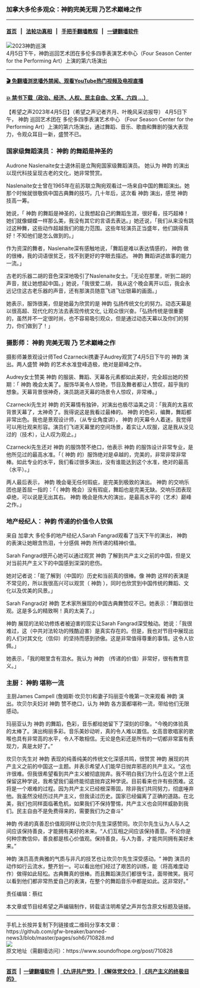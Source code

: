 ### 加拿大多伦多观众：神韵完美无瑕 乃艺术巅峰之作
------------------------

#### [首页](https://github.com/gfw-breaker/banned-news3/blob/master/README.md) &nbsp;&nbsp;|&nbsp;&nbsp; [法轮功真相](https://github.com/begood0513/basic/blob/master/README.md)  &nbsp;&nbsp;|&nbsp;&nbsp; [手把手翻墙教程](https://github.com/gfw-breaker/guides/wiki)  &nbsp;&nbsp;|&nbsp;&nbsp; [一键翻墙软件](https://github.com/gfw-breaker/nogfw/blob/master/README.md)  



<div><img alt="2023神韵巡演" src="https://img.soundofhope.org/2023-04/16-9-20230405_sy-toronto_05793-copy-1680749460057.jpg"/>
<br/><figcaption class="caption">
 4月5日下午，神韵巡回艺术团在多伦多四季表演艺术中心（Four Season Center for the Performing Art）上演的第六场演出
</figcaption></div><hr/>

#### [ 🎬  免翻墙浏览墙外禁闻、观看YouTube热门视频及电视直播](https://github.com/gfw-breaker/HelloWorld)

#### [ 💥  禁书下载（政治、经济、人权、民主自由、文革、六四 ...）](https://github.com/gfw-breaker/books/blob/master/README.md)

<div><div class="Content__Wrapper sc-1bvya0-0 elmmKw article_body" data-checkusr="" itemprop="articleBody">
 <div id="post_place_1">
 </div>
 <p class="meta-top">
  <span class="meta">
   【希望之声2023年4月5日】（希望之声记者齐月、叶晚风采访报导）
  </span>
  4月5日下午，
  <ok href="/term/16755">
   神韵
  </ok>
  巡回艺术团在
  <ok href="/term/80340">
   多伦多四季表演艺术中心
  </ok>
  （Four Season Center for the Performing Art）上演的第六场演出，通过舞蹈、音乐、歌曲和舞剧的强大表现力，令观众耳目一新，盛赞不已。
 </p>
 <h3>
  国家级舞蹈演员：
  <ok href="/term/16755">
   神韵
  </ok>
  的舞蹈是神圣的
 </h3>
 <p>
  Audrone Naslenaite女士退休前是立陶宛国家级舞蹈演员。 她认为
  <ok href="/term/16755">
   神韵
  </ok>
  的演出以现代科技呈现古老的文化，她非常赞赏。
 </p>
 <p>
  Naslenaite女士曾在1965年在前苏联立陶宛观看过一场来自中国的舞蹈演出。她那个时候就很敬佩中国古典舞的技巧，几十年后，这次看
  <ok href="/term/16755">
   神韵
  </ok>
  演出，感觉
  <ok href="/term/16755">
   神韵
  </ok>
  技高一筹。
 </p>
 <p>
  她说，「
  <ok href="/term/16755">
   神韵
  </ok>
  的舞蹈是神圣的，让我想起自己的舞蹈生涯，很好看，技巧超棒！ 她们就像蝴蝶一样那么美，我没有其它的言语去表达。」她还说，「我们从来没有跳过这种舞，这些动作超越我们的能力范围。这些年轻演员正当盛年，他们跳得真好！不知他们是怎么做到的。」
 </p>
 <p>
  作为资深的舞者，Naslenaite深有感触地说，「舞蹈是难以表达情感的，
  <ok href="/term/16755">
   神韵
  </ok>
  做的很棒，我的词语很贫乏，找不到更好的字眼去描述。
  <ok href="/term/16755">
   神韵
  </ok>
  舞蹈讲述故事的能力一流。」
 </p>
 <p>
  古老的乐器二胡的音色深深地吸引了Naslenaite女士。「无论在那里，听到二胡的声音，就让她想起中国。」她说，「我很爱二胡， 我从这个晚会离开以后，我会永远记住这古老乐器的声音，还有那演员随意飞进飞出银幕的画面。」
 </p>
 <p>
  她表示，服饰很美，但是她最为欣赏的是
  <ok href="/term/16755">
   神韵
  </ok>
  弘扬传统文化的努力。动态天幕是以很高超、现代化的方法去表现传统文化, 让观众很兴奋。「弘扬传统是很重要的，虽然并不一定很时尚，也不容易吸引观众，但是通过动态天幕以及你们的努力，你们做到了！」
 </p>
 <h3>
  摄影师：
  <ok href="/term/16755">
   神韵
  </ok>
  <ok href="/term/854234">
   完美无瑕
  </ok>
  乃
  <ok href="/term/857144">
   艺术巅峰之作
  </ok>
 </h3>
 <p>
  摄影师兼景观设计师Ted Czarnecki携妻子Audrey观赏了4月5日下午的
  <ok href="/term/16755">
   神韵
  </ok>
  演出。两人盛赞
  <ok href="/term/16755">
   神韵
  </ok>
  的艺术水准登峰造极，绝对是巅峰之作。
 </p>
 <p>
  Audrey女士赞美
  <ok href="/term/16755">
   神韵
  </ok>
  的服装、舞蹈、天幕各元素都如此美好，完全超出她的预期：「
  <ok href="/term/16755">
   神韵
  </ok>
  晚会太美了。服饰华美令人惊艳，节目及舞者都让人赞叹，超乎我的想象。天幕背景很神奇，演员跳进天幕的场景令人惊叹，非常棒。」
 </p>
 <p>
  Czarnecki先生对
  <ok href="/term/16755">
   神韵
  </ok>
  的天幕情有独钟，对演出也极尽溢美之词：「我真的太喜欢背景天幕了，太神奇了。我得说这是我看过最棒的。
  <ok href="/term/16755">
   神韵
  </ok>
  的色彩，编舞，舞蹈都非常出色。我也是景观设计师，（从专业角度讲），
  <ok href="/term/16755">
   神韵
  </ok>
  的天幕令人着迷，我觉得可以用壮观来形容。演员们飞进天幕里的空间场景，着实让人叹服，这是我从没见过的（技术），让人叹为观止。」
 </p>
 <p>
  Czarnecki先生还对
  <ok href="/term/16755">
   神韵
  </ok>
  的服饰赞不绝口，他表示
  <ok href="/term/16755">
   神韵
  </ok>
  的服饰设计非常专业，是他所见过的最高水准。「（
  <ok href="/term/16755">
   神韵
  </ok>
  的）服饰绝对是卓越的，完美的，非常非常非常棒。如此专业的水平，我们看过很多演出，没有谁能达到这个水准，绝对的最高（水平）。」
 </p>
 <p>
  两人最后表示，
  <ok href="/term/16755">
   神韵
  </ok>
  晚会毫无任何瑕疵，是完美到极致的演出。
  <ok href="/term/16755">
   神韵
  </ok>
  的交响乐团也是首屈一指的：「（
  <ok href="/term/16755">
   神韵
  </ok>
  晚会）没有瑕疵，舞蹈也是完美无缺。交响乐团表现卓绝，可以说是无出其右。
  <ok href="/term/16755">
   神韵
  </ok>
  晚会是伟大的演出，是最高水平的（艺术）巅峰之作。」
 </p>
 <h3>
  地产经纪人：
  <ok href="/term/16755">
   神韵
  </ok>
  传递的价值令人钦佩
 </h3>
 <p>
  来自
  <ok href="/term/2656">
   加拿大
  </ok>
  多伦多的地产经纪人Sarah Fangrad观看了当天下午的演出，
  <ok href="/term/16755">
   神韵
  </ok>
  的表演让她眼含热泪，十分感佩
  <ok href="/term/16755">
   神韵
  </ok>
  所传递的精神价值。
 </p>
 <p>
  Sarah Fangrad很开心她可以通过观赏
  <ok href="/term/16755">
   神韵
  </ok>
  了解到共产主义之前的中国，但是又对当前共产主义下的中国感到深深的悲伤。
 </p>
 <p>
  她对记者说：「能了解到（中国的）历史和当前真的很棒。像
  <ok href="/term/16755">
   神韵
  </ok>
  这样的表演是不常见的，所以我很高兴可以观赏（
  <ok href="/term/16755">
   神韵
  </ok>
  ），同时也欣赏到中国传统的舞蹈、文化以及优美的风景。」
 </p>
 <p>
  Sarah Fangrad对
  <ok href="/term/16755">
   神韵
  </ok>
  艺术家所展现的中国古典舞赞叹不已。她表示：「舞蹈很壮观。这是多么的精致啊！真的太美了。」
 </p>
 <p>
  <ok href="/term/16755">
   神韵
  </ok>
  展现的法轮功修炼者被迫害的现实让Sarah Fangrad深受触动。她说：「我很难过，这（中共对法轮功的残酷迫害）是真实存在的。但是，我也对节目中展现出的人们对其文化（信仰）的坚持而感到骄傲。这是非常值得尊重的事情。这令人钦佩。」
 </p>
 <p>
  她表示，「我的眼里含有泪水。我认为
  <ok href="/term/16755">
   神韵
  </ok>
  （传递的价值）非常好，很有教育意义。」
 </p>
 <h3 style="margin-bottom:13px">
  主厨：
  <ok href="/term/16755">
   神韵
  </ok>
  堪称一流
 </h3>
 <p>
  主厨James Campell (詹姆斯·坎贝尔)和妻子玛丽亚今晚第一次来观看
  <ok href="/term/16755">
   神韵
  </ok>
  演出。坎贝尔夫妇对
  <ok href="/term/16755">
   神韵
  </ok>
  赞不绝口，认为
  <ok href="/term/16755">
   神韵
  </ok>
  各方面都堪称一流，带给他们无限感动。
 </p>
 <p>
  玛丽亚认为
  <ok href="/term/16755">
   神韵
  </ok>
  的舞蹈，色彩，音乐都给她留下了深刻的印象。“今晚的体验真的太棒了。演出绚丽多彩。音乐美妙动听，真的令人难以置信。女高音歌唱家的歌喉也具有非常高的水平，令人不敢相信。无论是色彩还是所有的一切都非常富有表现力，真是太好了。”
 </p>
 <p>
  坎贝尔先生对
  <ok href="/term/16755">
   神韵
  </ok>
  表现的纯善纯美的传统文化深感共鸣，很赞赏
  <ok href="/term/16755">
   神韵
  </ok>
  展现的共产主义之前的中国这一主题。并表示希望人们能早日抛弃邪恶的共产主义。“这也许很难。但我很希望看到共产主义被彻底抛弃。我不明白我们为什么在这个世上还保留这种学说，我希望我们最终能彻底抛弃这种学说。目前看来也许有些困难。这将是一个艰难的过程。因为共产主义已经根深蒂固，除非我们共同努力，彻底唾弃他。我虽然没经历过共产主义，但我读过历史。国家已经偏离了正确的道路。在北美，我们也同样面临著危机，如果我们不保持警惕，共产主义也会同样威胁到我们。民主自由不是免费得来的，需要我们为之奋斗”
 </p>
 <p>
  <ok href="/term/16755">
   神韵
  </ok>
  传递的真善忍价值观同样让坎贝尔先生深感赞同。坎贝尔先生认为人与人之间应该保持善良，才能拥有美好的未来。“人们互相之间应该保持善意。不论你是何种宗教信仰，善良都是核心价值观。保持善良，与人为善，才能共同拥有美好未来。”
 </p>
 <p>
  <ok href="/term/16755">
   神韵
  </ok>
  演员高贵典雅的气质与非凡的技艺也让坎贝尔先生深受感动。“
  <ok href="/term/16755">
   神韵
  </ok>
  演员的动作如行云流水，整齐划一。可以看出他们经过了艰苦的训练，能（将高难度动作）做得如此轻松。古典舞真的很棒。而且舞蹈演员们都很专注，面带微笑。我可以看到他们都非常热爱自己的表演，在整个的舞蹈音乐中都是如此。这非常好。”
 </p>
 <p class="meta-btm">
  责任编辑：蔡红
 </p>
 <p class="meta-btm">
  本文章或节目经希望之声编辑制作，转载请注明希望之声并包含原文标题及链接。
 </p>
</div>
</div>
<hr/>
手机上长按并复制下列链接或二维码分享本文章：<br/>
https://github.com/gfw-breaker/banned-news3/blob/master/pages/soh6/710828.md <br/>
<a href='https://github.com/gfw-breaker/banned-news3/blob/master/pages/soh6/710828.md'><img src='https://github.com/gfw-breaker/banned-news3/blob/master/pages/soh6/710828.md.png'/></a> <br/>
原文地址（需翻墙访问）：https://www.soundofhope.org/post/710828


------------------------
#### [首页](https://github.com/gfw-breaker/banned-news3/blob/master/README.md) &nbsp;|&nbsp; [一键翻墙软件](https://github.com/gfw-breaker/nogfw/blob/master/README.md) &nbsp;| [《九评共产党》](https://github.com/gfw-breaker/9ping.md/blob/master/README.md#九评之一评共产党是什么) | [《解体党文化》](https://github.com/gfw-breaker/jtdwh.md/blob/master/README.md) | [《共产主义的终极目的》](https://github.com/gfw-breaker/gczydzjmd.md/blob/master/README.md)


<img src='http://gfw-breaker.win/banned-news3/pages/soh6/710828.md' width='0px' height='0px'/>